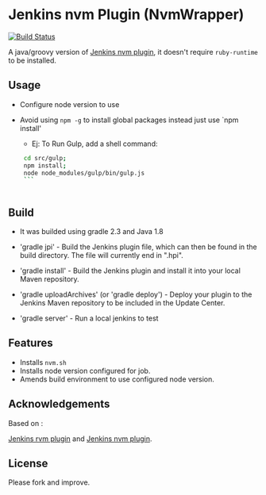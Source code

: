 # Jenkins nvm Plugin (NvmWrapper)

[![Build Status](https://img.shields.io/travis/gextech/jenkins-nvm-plugin/master.svg?style=flat)](https://travis-ci.org/gextech/jenkins-nvm-plugin)

A java/groovy version of [Jenkins nvm plugin](https://github.com/codevise/jenkins-nvm-plugin), it
doesn't require `ruby-runtime` to be installed.

## Usage
- Configure node version to use
- Avoid using `npm -g` to install global packages instead just use `npm install'
    * Ej: To Run Gulp, add a shell command:
     
    
     ```bash
      cd src/gulp;
      npm install;
      node node_modules/gulp/bin/gulp.js
      ```
                                                                           
## Build
- It was builded using gradle 2.3 and Java 1.8

- 'gradle jpi' - Build the Jenkins plugin file, which can then be
  found in the build directory. The file will currently end in ".hpi".
- 'gradle install' - Build the Jenkins plugin and install it into your
  local Maven repository.
- 'gradle uploadArchives' (or 'gradle deploy') - Deploy your plugin to
  the Jenkins Maven repository to be included in the Update Center.
- 'gradle server' - Run a local jenkins to test

## Features

- Installs `nvm.sh`
- Installs node version configured for job.
- Amends build environment to use configured node version.

## Acknowledgements

Based on :

[Jenkins rvm plugin](https://github.com/jenkinsci/rvm-plugin) and
[Jenkins nvm plugin](https://github.com/codevise/jenkins-nvm-plugin).

## License

Please fork and improve.

